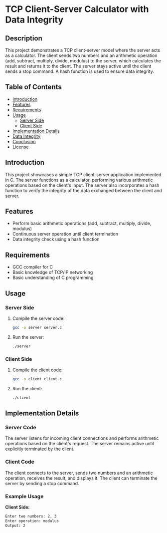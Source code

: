 # TCP Client-Server Calculator with Data Integrity

## Description
This project demonstrates a TCP client-server model where the server acts as a calculator. The client sends two numbers and an arithmetic operation (add, subtract, multiply, divide, modulus) to the server, which calculates the result and returns it to the client. The server stays active until the client sends a stop command. A hash function is used to ensure data integrity.

## Table of Contents
- [Introduction](#introduction)
- [Features](#features)
- [Requirements](#requirements)
- [Usage](#usage)
  - [Server Side](#server-side)
  - [Client Side](#client-side)
- [Implementation Details](#implementation-details)
- [Data Integrity](#data-integrity)
- [Conclusion](#conclusion)
- [License](#license)

## Introduction
This project showcases a simple TCP client-server application implemented in C. The server functions as a calculator, performing various arithmetic operations based on the client's input. The server also incorporates a hash function to verify the integrity of the data exchanged between the client and server.

## Features
- Perform basic arithmetic operations (add, subtract, multiply, divide, modulus)
- Continuous server operation until client termination
- Data integrity check using a hash function

## Requirements
- GCC compiler for C
- Basic knowledge of TCP/IP networking
- Basic understanding of C programming

## Usage

### Server Side
1. Compile the server code:
    ```sh
    gcc -o server server.c
    ```
2. Run the server:
    ```sh
    ./server
    ```

### Client Side
1. Compile the client code:
    ```sh
    gcc -o client client.c
    ```
2. Run the client:
    ```sh
    ./client
    ```

## Implementation Details
### Server Code
The server listens for incoming client connections and performs arithmetic operations based on the client's request. The server remains active until explicitly terminated by the client.

### Client Code
The client connects to the server, sends two numbers and an arithmetic operation, receives the result, and displays it. The client can terminate the server by sending a stop command.

### Example Usage
**Client Side:**
```sh
Enter two numbers: 2, 3
Enter operation: modulus
Output: 2
